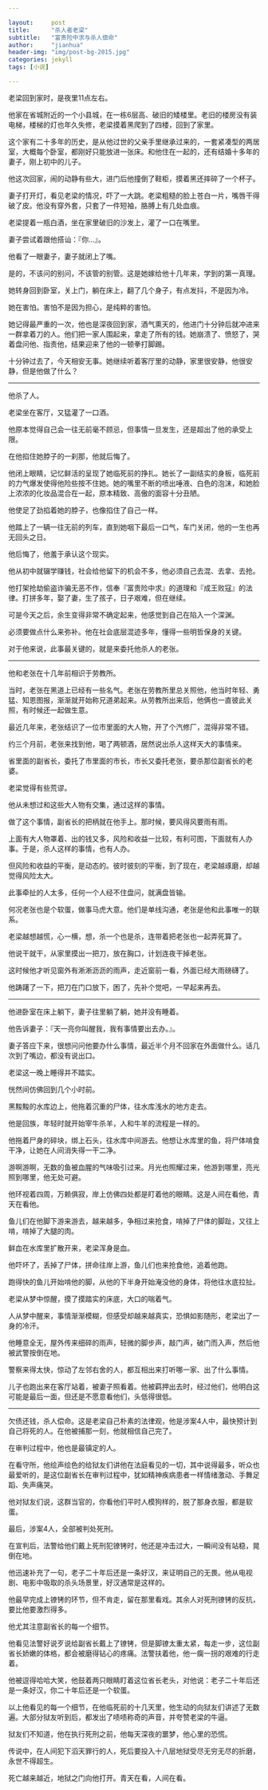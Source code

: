 ```yaml
---

layout:     post
title:      "杀人者老梁"
subtitle:   "富贵险中求与杀人偿命"
author:     "jianhua"
header-img: "img/post-bg-2015.jpg"
categories: jekyll
tags: [小说]

---
```


老梁回到家时，是夜里11点左右。

他家在省城附近的一个小县城，在一栋6层高、破旧的矮楼里。老旧的楼房没有装电梯，楼梯的灯也年久失修，老梁摸着黑爬到了四楼，回到了家里。

这个家有二十多年的历史，是从他过世的父亲手里继承过来的，一套紧凑型的两居室，大概每个卧室，都刚好只能放进一张床。和他住在一起的，还有结婚十多年的妻子，刚上初中的儿子。

他这次回家，闹的动静有些大，进门后他撞倒了鞋柜，摸着黑还摔碎了一个杯子。

妻子打开灯，看见老梁的情况，吓了一大跳。老梁粗糙的脸上苍白一片，嘴唇干得破了皮。他没有穿外套，只套了一件短袖，胳膊上有几处血痕。

老梁提着一瓶白酒，坐在家里破旧的沙发上，灌了一口在嘴里。

妻子尝试着跟他搭讪：『你...』。

他看了一眼妻子，妻子就闭上了嘴。

是的，不该问的别问，不该管的别管。这是她嫁给他十几年来，学到的第一真理。

她转身回到卧室，关上门，躺在床上，翻了几个身子，有点发抖，不是因为冷。

她在害怕。害怕不是因为担心，是纯粹的害怕。

她记得最严重的一次，他也是深夜回到家，酒气熏天的，他进门十分钟后就冲进来一群拿着刀的人。他们把一家人围起来，拿走了所有的钱。她崩溃了、愤怒了，哭着盘问他、指责他，结果迎来了他的一顿拳打脚踢。

十分钟过去了，今天相安无事。她继续听着客厅里的动静，家里很安静，他很安静，但是他做了什么？

---
他杀了人。

老梁坐在客厅，又猛灌了一口酒。

他原本觉得自己会一往无前毫不顾忌，但事情一旦发生，还是超出了他的承受上限。

在他掐住她脖子的一刹那，他就后悔了。

他闭上眼睛，记忆鲜活的呈现了她临死前的挣扎。她长了一副结实的身板，临死前的力气爆发使得他险些按不住她。她的嘴里不断的喷出唾液、白色的泡沫，和她脸上浓浓的化妆品混合在一起，原本精致、高傲的面容十分丑陋。

他使足了劲掐着她的脖子，也像掐住了自己一样。

他踏上了一辆一往无前的列车，直到她咽下最后一口气，车门关闭，他的一生也再无回头之日。

他后悔了，他羞于承认这个现实。

他从初中就辍学赚钱，社会给他留下的机会不多，他必须自己去混、去拿、去抢。

他打架抢劫偷盗诈骗无恶不作，信奉『富贵险中求』的道理和『成王败寇』的法律。打拼多年，娶了妻，生了孩子，日子艰难，但在继续。

可是今天之后，余生变得非常不确定起来，他感觉到自己在陷入一个深渊。

必须要做点什么来弥补。他在社会底层混迹多年，懂得一些明哲保身的关键。

对于他来说，此事最关键的，就是来委托他杀人的老张。

---
他和老张在十几年前相识于劳教所。

当时，老张在黑道上已经有一些名气。老张在劳教所里总关照他，他当时年轻、勇猛、知恩图报，渐渐就开始称兄道弟起来。从劳教所出来后，他俩也一直彼此关照，有时候还一起做生意。

最近几年来，老张结识了一位市里面的大人物，开了个汽修厂，混得非常不错。

约三个月前，老张来找到他，喝了两顿酒，居然说出杀人这样天大的事情来。

省里面的副省长，委托了市里面的市长，市长又委托老张，要杀那位副省长的老婆。

老梁觉得有些荒谬。

他从未想过和这些大人物有交集，通过这样的事情。

做了这个事情，副省长的把柄就在他手上。那时候，要风得风要雨有雨。

上面有大人物罩着、出的钱又多，风险和收益一比较，有利可图，下面就有人办事。于是，杀人这样的事情，也有人办。

但风险和收益的平衡，是动态的。彼时彼刻的平衡，到了现在，老梁越琢磨，却越觉得风险太大。

此事牵扯的人太多，任何一个人经不住盘问，就满盘皆输。

何况老张也是个软蛋，做事马虎大意。他们是单线沟通，老张是他和此事唯一的联系。

老梁越想越慌，心一横，想，杀一个也是杀，连带着把老张也一起弄死算了。

他说干就干，从家里摸出一把刀，放在胸口，计划连夜干掉老张。

这时候他才听见窗外有淅淅沥沥的雨声，走近窗前一看，外面已经大雨磅礴了。

他踌躇了一下，把刀在门口放下，困了，先补个觉吧，一早起来再去。

---
他进卧室在床上躺下，妻子往里躺了躺，她并没有睡着。

他告诉妻子：『天一亮你叫醒我，我有事情要出去办。』。

妻子答应下来，很想问问他要办什么事情，最近半个月不回家在外面做什么。话几次到了嘴边，都没有说出口。

老梁这一晚上睡得并不踏实。

恍然间仿佛回到几个小时前。

黑黢黢的水库边上，他拖着沉重的尸体，往水库浅水的地方走去。

他是回族，年轻时就开始宰牛杀羊，人和牛羊的流程是一样的。

他拖着尸身的碎块，绑上石头，往水库中间游去。他想让水库里的鱼，将尸体啃食干净，让她在人间消失得一干二净。

游啊游啊，无数的鱼被血腥的气味吸引过来。月光也照耀过来，他游到哪里，亮光照到哪里，他无处可避。

他环视着四周，万赖俱寂，岸上仿佛四处都是盯着他的眼睛。这是人间在看他，青天在看他。

鱼儿们在他脚下游来游去，越来越多，争相过来抢食，啃掉了尸体的脚趾，又往上啃，啃掉了大腿的肉。

鲜血在水库里扩散开来，老梁浑身是血。

他吓坏了，丢掉了尸体，拼命往岸上游，鱼儿们也来抢食他，追着他跑。

跑得快的鱼儿开始啃他的脚，从他的下半身开始淹没他的身体，将他往水底拉扯。

老梁从梦中惊醒，摸了摸踏实的床底，大口的喘着气。

人从梦中醒来，事情渐渐模糊，但感受却越来越真实，恐惧如影随形，老梁出了一身的冷汗。

他睡意全无，屋外传来细碎的雨声，轻微的脚步声，敲门声，破门而入声，然后他被武警按倒在地。

警察来得太快，惊动了左邻右舍的人，都互相出来打听哪一家、出了什么事情。

儿子也跑出来在客厅站着，被妻子照看着。他被羁押出去时，经过他们，他明白这可能是最后一面，但还是不愿意看他们，头低得很低。

---

欠债还钱，杀人偿命。这是老梁自己朴素的法律观，他是涉案4人中，最快预计到自己将死的人。在他被捕那一刻，他就相信自己完了。

在审判过程中，他也是最镇定的人。

在看守所，他绘声绘色的给狱友们讲他在法庭看见的一切，其中说得最多，听众也最爱听的，是这位副省长在审判过程中，犹如精神疾病患者一样情绪激动、手舞足蹈、失声痛哭。

他对狱友们说，这群当官的，你看他们平时人模狗样的，脱了那身衣服，都是软蛋。

最后，涉案4人，全部被判处死刑。

在宣判后，法警给他们戴上死刑犯镣铐时，他还是冲击过大，一瞬间没有站稳，晃倒在地。

他迅速补充了一句，老子二十年后还是一条好汉，来证明自己的无畏。他从电视剧、电影中吸取的杀头场景里，好汉通常是这样的。

他最早完成上镣铐的环节，但不肯走，留在那里看戏。其余人对死刑镣铐的反抗，要比他要激烈得多。

他尤其注意副省长的每一个细节。

他看见法警好说歹说给副省长戴上了镣铐，但是脚镣太重太紧，每走一步，这位副省长娇嫩的体格，都会被磨得钻心的疼痛。法警扶着他，他一瘸一拐的艰难的行走着。

他被逗得哈哈大笑，他鼓着两只眼睛盯着这位省长老头，对他说：老子二十年后还是一条好汉，你二十年后还是一个软蛋。

以上他看见的每一个细节，在他临死前的十几天里，他生动的向狱友们讲述了无数遍。大部分狱友听到后，都发出了啧啧称奇的声音，并夸赞老梁的牛逼。

狱友们不知道，他在执行死刑之前，他每天深夜的噩梦，他心里的恐慌。

传说中，在人间犯下滔天罪行的人，死后要投入十八层地狱受尽无穷无尽的折磨，永世不得超生。

死亡越来越近，地狱之门向他打开。青天在看，人间在看。
